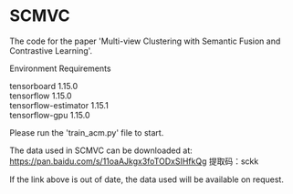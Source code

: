 # SCMVC
The code for the paper 'Multi-view Clustering with Semantic Fusion and Contrastive Learning'.

Environment Requirements

tensorboard               1.15.0              
tensorflow                1.15.0                 
tensorflow-estimator      1.15.1                 
tensorflow-gpu            1.15.0



Please run the 'train_acm.py' file to start.

The data used in SCMVC can be downloaded at:
https://pan.baidu.com/s/11oaAJkgx3foTODxSIHfkQg 
提取码：sckk

If the link above is out of date, the data used will be available on request.
